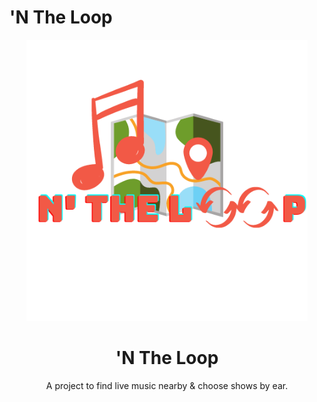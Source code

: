 # 'N The Loop

<p align="center">
    <img src="N' The Loop.png" width="450"/>
</p>
<h1 align ="center">'N The Loop</h1>
<p align="center">A project to find live music nearby &amp; choose shows by ear.</p>


